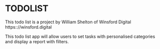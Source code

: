 # TODOLIST
This todo list is a project by William Shelton of Winsford Digital https:://winsford.digital

This todo list app will allow users to set tasks with personalised categories and display a report with filters.
